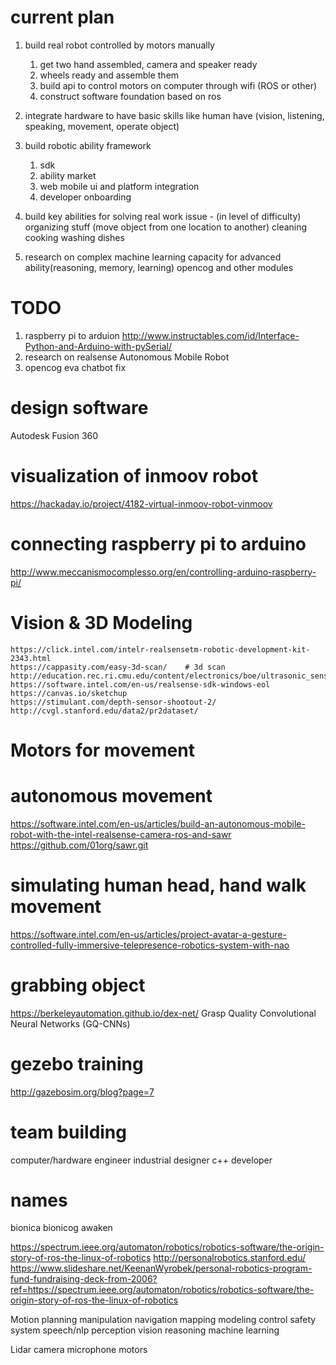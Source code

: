 # current plan 
1. build real robot controlled by motors manually 
    1. get two hand assembled, camera and speaker ready
    2. wheels ready and assemble them
    3. build api to control motors on computer through wifi (ROS or other)
    4. construct software foundation based on ros 

2. integrate hardware to have basic skills like human have (vision, listening, speaking, movement, operate object)

3. build robotic ability framework
    1. sdk 
    2. ability market
    3. web mobile ui and platform integration
    4. developer onboarding

4. build key abilities for solving real work issue  - (in level of difficulty)
    organizing stuff (move object from one location to another)
    cleaning
    cooking
    washing dishes
    
4. research on complex machine learning capacity for advanced ability(reasoning, memory, learning)
    opencog and other modules


# TODO
1. raspberry pi to arduion   http://www.instructables.com/id/Interface-Python-and-Arduino-with-pySerial/
2. research on realsense Autonomous Mobile Robot
3. opencog eva chatbot fix

# design software
Autodesk Fusion 360

# visualization of inmoov robot
https://hackaday.io/project/4182-virtual-inmoov-robot-vinmoov


# connecting raspberry pi to arduino
http://www.meccanismocomplesso.org/en/controlling-arduino-raspberry-pi/


# Vision & 3D Modeling
    https://click.intel.com/intelr-realsensetm-robotic-development-kit-2343.html
    https://cappasity.com/easy-3d-scan/    # 3d scan 
    http://education.rec.ri.cmu.edu/content/electronics/boe/ultrasonic_sensor/1.html
    https://software.intel.com/en-us/realsense-sdk-windows-eol
    https://canvas.io/sketchup
    https://stimulant.com/depth-sensor-shootout-2/
    http://cvgl.stanford.edu/data2/pr2dataset/


# Motors for movement
# autonomous movement
https://software.intel.com/en-us/articles/build-an-autonomous-mobile-robot-with-the-intel-realsense-camera-ros-and-sawr
https://github.com/01org/sawr.git

# simulating human head, hand walk movement
https://software.intel.com/en-us/articles/project-avatar-a-gesture-controlled-fully-immersive-telepresence-robotics-system-with-nao

# grabbing object
https://berkeleyautomation.github.io/dex-net/
Grasp Quality Convolutional Neural Networks (GQ-CNNs)
# gezebo training
http://gazebosim.org/blog?page=7


# team building
computer/hardware engineer
industrial designer
c++ developer

# names
bionica 
bionicog
awaken

https://spectrum.ieee.org/automaton/robotics/robotics-software/the-origin-story-of-ros-the-linux-of-robotics
http://personalrobotics.stanford.edu/
https://www.slideshare.net/KeenanWyrobek/personal-robotics-program-fund-fundraising-deck-from-2006?ref=https://spectrum.ieee.org/automaton/robotics/robotics-software/the-origin-story-of-ros-the-linux-of-robotics

Motion planning 
manipulation
navigation
mapping
modeling
control
safety system
speech/nlp
perception
vision
reasoning
machine learning

Lidar
camera
microphone
motors